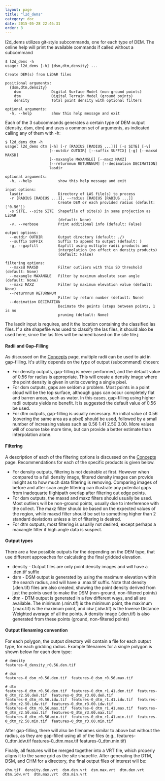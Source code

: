 ```yaml
---
layout: page
title: "l2d_dems"
category: doc
date: 2015-05-28 22:46:31
order: 3
---
```


l2d_dems utilizes git-style subcommands, one for each type of DEM. The online help will print 
the available commands if called without a subcommand

~~~
$ l2d_dems -h
usage: l2d_dems [-h] {dsm,dtm,density} ...

Create DEM(s) from LiDAR files

positional arguments:
  {dsm,dtm,density}
    dsm              Digital Surface Model (non-ground points)
    dtm              Digital Terrain Model (ground points)
    density          Total point density with optional filters

optional arguments:
  -h, --help         show this help message and exit
~~~

Each of the 3 subcommands generates a certain type of DEM output (density, dsm, dtm) and uses a common set of arguments, as indicated calling any of them with -h:

~~~
$ l2d_dems dtm -h
usage: l2d_dems dtm [-h] [-r [RADIUS [RADIUS ...]]] [-s SITE] [-v]
                    [--outdir OUTDIR] [--suffix SUFFIX] [-g] [--maxsd MAXSD]
                    [--maxangle MAXANGLE] [--maxz MAXZ]
                    [--returnnum RETURNNUM] [--decimation DECIMATION]
                    lasdir

optional arguments:
  -h, --help            show this help message and exit

input options:
  lasdir                Directory of LAS file(s) to process
  -r [RADIUS [RADIUS ...]], --radius [RADIUS [RADIUS ...]]
                        Create DEM or each provided radius (default: ['0.56'])
  -s SITE, --site SITE  Shapefile of site(s) in same projection as LiDAR
                        (default: None)
  -v, --verbose         Print additional info (default: False)

output options:
  --outdir OUTDIR       Output directory (default: ./)
  --suffix SUFFIX       Suffix to append to output (default: )
  -g, --gapfill         Gapfill using multiple radii products and
                        interpolation (no effect on density products)
                        (default: False)

filtering options:
  --maxsd MAXSD         Filter outliers with this SD threshold (default: None)
  --maxangle MAXANGLE   Filter by maximum absolute scan angle (default: None)
  --maxz MAXZ           Filter by maximum elevation value (default: None)
  --returnnum RETURNNUM
                        Filter by return number (default: None)
  --decimation DECIMATION
                        Decimate the points (steps between points, 1 is no
                        pruning (default: None)
~~~

The lasdir input is requires, and it the location containing the classified las files. If a site shapefile was used to classify the las files, it should also be used here, since the las files will be named based on the site file.j

#### Radii and Gap-Filling
As discussed on the [Concepts](concepts) page, multiple radii can be used to aid in gap-filling. It's utility depends on the type of output (subcommand) chosen:

* For density outputs, gap-filling is never performed, and the default value of 0.56 for radius is appropriate. This will create a density image where the point density is given in units covering a single pixel.
* For dsm outputs, gaps are seldom a problem. Most points in a point cloud will be the top surface, although gaps can occur completely flat and barren areas, such as water. In this cases, gap-filling using higher radii outputs yields no benefit. It is suggested the default value of 0.56 be used.
* For dtm outputs, gap-filling is usually necessary.  An initial value of 0.56 (covering the same area as a pixel) should be used, followed by a small number of increasing values such as 0.56 1.41 2.50 3.00.  More values will of course take more time, but can provide a better estimate than interpolation alone.

#### Filtering
A description of each of the filtering options is discussed on the [Concepts](concepts) page. Recommendations for each of the specific products is given below.

* For density outputs, filtering is not desirable at first.  However when compared to a full density image, filtered density images can provide insight as to how much data filtering is removing.  Comparing images of before and after scan angle filtering can illustrate any potential gaps from inadequarte flightpath overlap after filtering out edge points.
* For dsm outputs, the maxsd and maxz filters should usually be used.  Most outliers will be non-ground points, usually due to interference with the collect.  The maxz filter should be based on the expected values of the region, while maxsd filter should be set to something higher than 2 standard deviations unless a lot of filtering is desired.
* For dtm outputs, most filtering is usually not desired, except perhaps a maxangle filter if high angle data is suspect.

#### Output types
There are a few possible outputs for the depending on the DEM type, that use different approaches for calculating the final gridded elevation.

* density - Output files are only point density images and will have a .den.tif suffix
* dsm - DSM output is generated by using the maximum elevation within the search radius, and will have a .max.tif suffix.  Note that density (.den.tif) files are also created, showing the point density derived from just the points used to make the DSM (non-ground, non-filtered points)
* dtm - DTM output is generated in a few different ways, and all are available.  The minimum (.min.tif) is the minimum point, the maximum (.max.tif) is the maximum point, and idw (.idw.tif) is the Inverse Distance Weighted average of all the points. A density image (.den.tif) is also generated from these points (ground, non-filtered points)

#### Output filenaming convention
For each polygon, the output directory will contain a file for each output type, for each gridding radius. Example filenames for a single polygon is shown below for each dem type:

~~~
# density
features-0_density_r0.56.den.tif

# dsm
features-0_dsm_r0.56.den.tif  features-0_dsm_r0.56.max.tif

# dtm
features-0_dtm_r0.56.den.tif  features-0_dtm_r1.41.den.tif  features-0_dtm_r2.50.den.tif  features-0_dtm_r3.00.den.tif
features-0_dtm_r0.56.idw.tif  features-0_dtm_r1.41.idw.tif  features-0_dtm_r2.50.idw.tif  features-0_dtm_r3.00.idw.tif
features-0_dtm_r0.56.max.tif  features-0_dtm_r1.41.max.tif  features-0_dtm_r2.50.max.tif  features-0_dtm_r3.00.max.tif
features-0_dtm_r0.56.min.tif  features-0_dtm_r1.41.min.tif  features-0_dtm_r2.50.min.tif  features-0_dtm_r3.00.min.tif
~~~

After gap-filling, there will also be filenames similar to above but without the radius, as they are gap-filled using all of the files (e.g., features-0_dtm.idw.tif  features-0_dtm.max.tif  features-0_dtm.min.tif)

Finally, all features will be merged together into a VRT file, which properly aligns it to the same grid as the site shapefile.  After generating the DTM, DSM, and CHM for a directory, the final output files of interest will be:

~~~
chm.tif  density.den.vrt  dsm.den.vrt  dsm.max.vrt  dtm.den.vrt  dtm.idw.vrt  dtm.max.vrt  dtm.min.vrt
~~~







